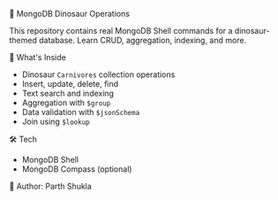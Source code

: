 🦖 MongoDB Dinosaur Operations 

This repository contains real MongoDB Shell commands for a dinosaur-themed database. Learn CRUD, aggregation, indexing, and more.

📂 What's Inside
- Dinosaur `Carnivores` collection operations
- Insert, update, delete, find
- Text search and indexing
- Aggregation with `$group`
- Data validation with `$jsonSchema`
- Join using `$lookup`

 🛠 Tech
- MongoDB Shell
- MongoDB Compass (optional)

👤 Author: Parth Shukla


